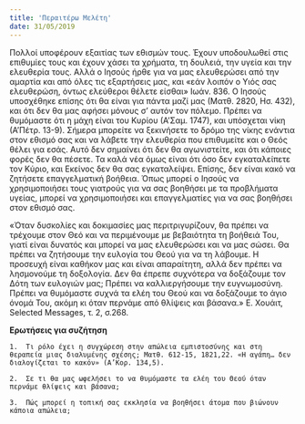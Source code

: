 ```yaml
---
title: 'Περαιτέρω Μελέτη'
date: 31/05/2019
---
```


Πολλοί υποφέρουν εξαιτίας των εθισμών τους. Έχουν υποδουλωθεί στις επιθυμίες τους και έχουν χάσει τα χρήματα, τη δουλειά, την υγεία και την ελευθερία τους. Αλλά ο Ιησούς ήρθε για να μας ελευθερώσει από την αμαρτία και από όλες τις εξαρτήσεις μας, και «εάν λοιπόν ο Υιός σας ελευθερώση, όντως ελεύθεροι θέλετε είσθαι» Ιωάν. 836. Ο Ιησούς υποσχέθηκε επίσης ότι θα είναι για πάντα μαζί μας (Ματθ. 2820, Ησ. 432), και ότι δεν θα μας αφήσει μόνους σ’ αυτόν τον πόλεμο. Πρέπει να θυμόμαστε ότι η μάχη είναι του Κυρίου (Α’Σαμ. 1747), και υπόσχεται νίκη (Α’Πέτρ. 13-9). Σήμερα μπορείτε να ξεκινήσετε το δρόμο της νίκης ενάντια στον εθισμό σας και να λάβετε την ελευθερία που επιθυμείτε και ο Θεός θέλει για εσάς. Αυτό δεν σημαίνει ότι δεν θα αγωνιστείτε, και ότι κάποιες φορές δεν θα πέσετε. Τα καλά νέα όμως είναι ότι όσο δεν εγκαταλείπετε τον Κύριο, και Εκείνος δεν θα σας εγκαταλείψει. Επίσης, δεν είναι κακό να ζητήσετε επαγγελματική βοήθεια. Όπως μπορεί ο Ιησούς να χρησιμοποιήσει τους γιατρούς για να σας βοηθήσει με τα προβλήματα υγείας, μπορεί να χρησιμοποιήσει και επαγγελματίες για να σας βοηθήσει στον εθισμό σας.

«Όταν δυσκολίες και δοκιμασίες μας περιτριγυρίζουν, θα πρέπει να τρέχουμε στον Θεό και να περιμένουμε με βεβαιότητα τη βοήθειά Του, γιατί είναι δυνατός και μπορεί να μας ελευθερώσει και να μας σώσει. Θα πρέπει να ζητήσουμε την ευλογία του Θεού για να τη λάβουμε. Η προσευχή είναι καθήκον μας και είναι απαραίτητη, αλλά δεν πρέπει να λησμονούμε τη δοξολογία. Δεν θα έπρεπε συχνότερα να δοξάζουμε τον Δότη των ευλογιών μας; Πρέπει να καλλιεργήσουμε την ευγνωμοσύνη. Πρέπει να θυμόμαστε συχνά τα ελέη του Θεού και να δοξάζουμε το άγιο όνομά Του, ακόμη κι όταν περνάμε από θλίψεις και βάσανα.» Ε. Χουάιτ, Selected Messages, τ. 2, σ.268.

**Ερωτήσεις για συζήτηση** 

`1.	 Τι ρόλο έχει η συγχώρεση στην απώλεια εμπιστοσύνης και στη θεραπεία μιας διαλυμένης σχέσης; Ματθ. 612-15, 1821,22. «Η αγάπη… δεν διαλογίζεται το κακόν» (Α’Κορ. 134,5).`

`2.	 Σε τι θα μας ωφελήσει το να θυμόμαστε τα ελέη του Θεού όταν περνάμε θλίψεις και βάσανα;`

`3.	 Πώς μπορεί η τοπική σας εκκλησία να βοηθήσει άτομα που βιώνουν κάποια απώλεια;` 